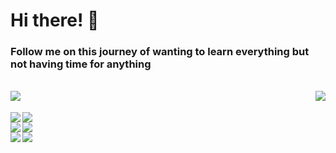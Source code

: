 # Hi there! 👋  
### Follow me on this journey of wanting to learn everything but not having time for anything
<br>

<div>
  <img align="left" src="https://github-readme-stats.vercel.app/api?username=andreclerigo&theme=gotham&show_icons=true"/>
  <img align="right" src="https://github-readme-stats.vercel.app/api/top-langs/?username=andreclerigo&hide=vhdl&theme=gotham&langs_count=6&layout=compact"/>
</div>

<br>
<br>

<div>
  <a href="https://github.com/andreclerigo/pico-projects">
    <img align="left" src="https://github-readme-stats.vercel.app/api/pin/?username=andreclerigo&repo=pico-projects&theme=react&show_owner=true"/>
  </a>
  <a href="https://github.com/andreclerigo/rpi_minecraft_web">
    <img src="https://github-readme-stats.vercel.app/api/pin/?username=andreclerigo&repo=rpi_minecraft_web&theme=react&show_owner=true"/>
  </a>
</div>

<div>
  <a href="https://github.com/andreclerigo/leci_2ano">
    <img align="left" src="https://github-readme-stats.vercel.app/api/pin/?username=andreclerigo&repo=leci_2ano&theme=react&show_owner=true"/>
  </a>
  <a href="https://github.com/andreclerigo/andreclerigo.github.io">
    <img src="https://github-readme-stats.vercel.app/api/pin/?username=andreclerigo&repo=andreclerigo.github.io&theme=react&show_owner=true"/>
  </a>
</div>

<div>
  <a href="https://github.com/andreclerigo/weather_twitterbot">
    <img align="left" align="center" src="https://github-readme-stats.vercel.app/api/pin/?username=andreclerigo&repo=weather_twitterbot&theme=react&show_owner=true"/>
  </a>
  <a href="https://github.com/andreclerigo/cryptochecker">
    <img src="https://github-readme-stats.vercel.app/api/pin/?username=andreclerigo&repo=cryptochecker&theme=react&show_owner=true"/>
  </a>
</div>
